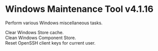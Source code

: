 # Windows Maintenance Tool v4.1.16
Perform various Windows miscellaneous tasks.

Clear Windows Store cache.  
Clean Windows Component Store.  
Reset OpenSSH client keys for current user.

